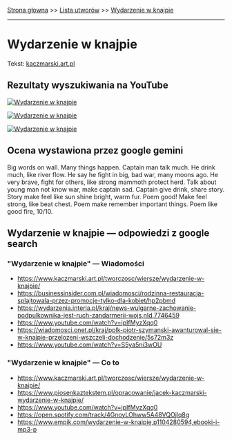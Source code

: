 [Strona głowna](../index.md) >> [Lista utworów](../list.md) >> [Wydarzenie w knajpie](651.md)

---

# Wydarzenie w knajpie

Tekst: [kaczmarski.art.pl](https://www.kaczmarski.art.pl/tworczosc/wiersze/wydarzenie-w-knajpie/)

## Rezultaty wyszukiwania na YouTube

[![Wydarzenie w knajpie](http://img.youtube.com/vi/SKsVpoBis3E/0.jpg)](https://www.youtube.com/watch?v=SKsVpoBis3E "Wydarzenie w knajpie - YouTube")

[![Wydarzenie w knajpie](http://img.youtube.com/vi/bYAJCa7Iajc/0.jpg)](https://www.youtube.com/watch?v=bYAJCa7Iajc "Wydarzenie w knajpie - Jacek Kaczmarski TEKST - YouTube")

[![Wydarzenie w knajpie](http://img.youtube.com/vi/e_JWGEpU-a4/0.jpg)](https://www.youtube.com/watch?v=e_JWGEpU-a4 "Wydarzenie w Knajpie - YouTube")

## Ocena wystawiona przez google gemini

Big words on wall. Many things happen. Captain man talk much. He drink much, like river flow. He say he fight in big, bad war, many moons ago. He very brave, fight for others, like strong mammoth protect herd. Talk about young man not know war, make captain sad. Captain give drink, share story. Story make feel like sun shine bright, warm fur. Poem good! Make feel strong, like beat chest. Poem make remember important things. Poem like good fire, 10/10.


## Wydarzenie w knajpie — odpowiedzi z google search

### "Wydarzenie w knajpie" — Wiadomości

 - <https://www.kaczmarski.art.pl/tworczosc/wiersze/wydarzenie-w-knajpie/>
 - <https://businessinsider.com.pl/wiadomosci/rodzinna-restauracja-splajtowala-przez-promocje-tylko-dla-kobiet/hp2pbmd>
 - <https://wydarzenia.interia.pl/kraj/news-wulgarne-zachowanie-podpulkownika-jest-ruch-zandarmerii-wojs,nId,7746459>
 - <https://www.youtube.com/watch?v=ipIfMyzXqq0>
 - <https://wiadomosci.onet.pl/kraj/pplk-piotr-szymanski-awanturowal-sie-w-knajpie-przelozeni-wszczeli-dochodzenie/5s72m3z>
 - <https://www.youtube.com/watch?v=S5ya5ni3wOU>

### "Wydarzenie w knajpie" — Co to

 - <https://www.kaczmarski.art.pl/tworczosc/wiersze/wydarzenie-w-knajpie/>
 - <https://www.piosenkaztekstem.pl/opracowanie/jacek-kaczmarski-wydarzenie-w-knajpie/>
 - <https://www.youtube.com/watch?v=ipIfMyzXqq0>
 - <https://open.spotify.com/track/4GnoyLOhww5A48VQOjlq8g>
 - <https://www.empik.com/wydarzenie-w-knajpie,p1104280594,ebooki-i-mp3-p>

